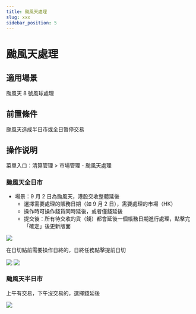```yaml
---
title: 颱風天處理
slug: xxx
sidebar_position: 5
---
```



# 颱風天處理

## 適用場景

颱風天 8 號風球處理

## 前置條件

颱風天造成半日市或全日暫停交易

## 操作说明

菜單入口：清算管理 &gt; 市場管理 - 颱風天處理

### 颱風天全日市

- 場景：9 月 2 日為颱風天，港股交收整體延後
    - 選擇需要處理的賬務日期（如 9 月 2 日），需要處理的市場（HK）
    - 操作時可操作錢貨同時延後，或者僅錢延後
    - 提交後：所有待交收的貨（錢）都會延後一個帳務日期進行處理，點擊完「確定」後更新版面

<img src="/assets/Udy3bfTx2o7q79x95k9c7WYhnod.png" src-width="3336" src-height="1334" align="center"/>

在日切點前需要操作日終的，日終任務點擊提前日切

<img src="/assets/TzH8b9QVQo3j5TxTK1Pcw0Eynid.png" src-width="3332" src-height="1192" align="center"/>

<img src="/assets/B7EVbqu8uoKLrOxi2QAc6wDNnMc.png" src-width="3368" src-height="1172" align="center"/>

### 颱風天半日市

上午有交易，下午沒交易的，選擇錢延後

<img src="/assets/WMdkbUqggoAKzexBPxHcVO6FnCg.png" src-width="3354" src-height="1324" align="center"/>

